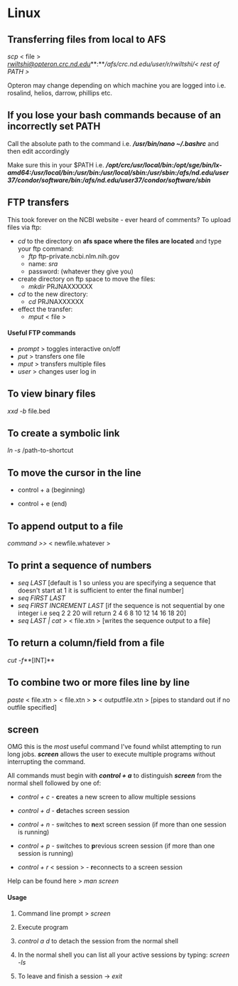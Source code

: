 # Linux

## Transferring files from local to AFS
*scp* < file > *rwiltshi@opteron.crc.nd.edu***:***/afs/crc.nd.edu/user/r/rwiltshi/< rest of PATH >*

Opteron may change depending on which machine you are logged into i.e. rosalind, helios, darrow, phillips etc.

## If you lose your bash commands because of an incorrectly set PATH
Call the absolute path to the command i.e. ***/usr/bin/nano ~/.bashrc*** and then edit accordingly

Make sure this in your $PATH i.e. ***/opt/crc/usr/local/bin:/opt/sge/bin/lx-amd64:/usr/local/bin:/usr/bin:/usr/local/sbin:/usr/sbin:/afs/nd.edu/user37/condor/software/bin:/afs/nd.edu/user37/condor/software/sbin***

## FTP transfers
This took forever on the NCBI website - ever heard of comments? To upload files via ftp:
- *cd* to the directory on **afs space where the files are located** and type your ftp command: 
  - *ftp* ftp-private.ncbi.nlm.nih.gov
  - name: *sra*
  - password: (whatever they give you)
- create directory on ftp space to move the files:
  - *mkdir* PRJNAXXXXXX
- *cd* to the new directory:
  - *cd* PRJNAXXXXXX
- effect the transfer:
  - *mput* < file >
  
#### Useful FTP commands
  - *prompt* > toggles interactive on/off
  - *put* > transfers one file
  - *mput* > transfers multiple files
  - *user* > changes user log in

## To view binary files
*xxd -b* file.bed

## To create a symbolic link
*ln -s* /path-to-shortcut

## To move the cursor in the line
- control + a (beginning)

- control + e (end)

## To append output to a file
*command >>* < newfile.whatever >

## To print a sequence of numbers 

- *seq LAST*
  [default is 1 so unless you are specifying a sequence that doesn't start at 1 it is sufficient to enter the final number]
- *seq FIRST LAST*
- *seq FIRST INCREMENT LAST* 
  [if the sequence is not sequential by one integer i.e seq 2 2 20 will return 2 4 6 8 10 12 14 16 18 20]
- *seq LAST | cat >* < file.xtn >
  [writes the sequence output to a file]

## To return a column/field from a file
*cut -f***[INT]**

## To combine two or more files line by line
*paste* < file.xtn > < file.xtn > **>** < outputfile.xtn > [pipes to standard out if no outfile specified]

## screen
OMG this is the *most* useful command I've found whilst attempting to run long jobs. ***screen*** allows the user to execute multiple programs without interrupting the command.

All commands must begin with ***control + a*** to distinguish ***screen*** from the normal shell followed by one of:

- *control + c* - **c**reates a new screen to allow multiple sessions

- *control + d* - **d**etaches screen session

- *control + n* - switches to **n**ext screen session (if more than one session is running)

- *control + p* - switches to **p**revious screen session (if more than one session is running)

- *control + r* < session > - **r**econnects to a screen session

Help can be found here > *man screen*

#### Usage

   1) Command line prompt > *screen*

   2) Execute program

   3) *control a d* to detach the session from the normal shell
  
   4) In the normal shell you can list all your active sessions by typing: *screen -ls*
  
   5) To leave and finish a session -> *exit*
